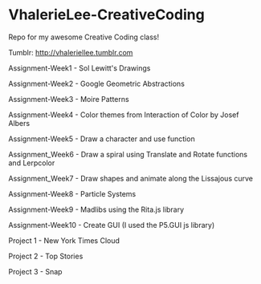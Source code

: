 # VhalerieLee-CreativeCoding
Repo for my awesome Creative Coding class!

Tumblr: http://vhaleriellee.tumblr.com

Assignment-Week1 - Sol Lewitt's Drawings

Assignment-Week2 - Google Geometric Abstractions

Assignment-Week3 - Moire Patterns

Assignment-Week4 - Color themes from Interaction of Color by Josef Albers

Assignment-Week5 - Draw a character and use function

Assignment_Week6 - Draw a spiral using Translate and Rotate functions and Lerpcolor

Assignment_Week7 - Draw shapes and animate along the Lissajous curve

Assignment-Week8 - Particle Systems

Assignment-Week9 - Madlibs using the Rita.js library

Assignment-Week10 - Create GUI (I used the P5.GUI js library)

Project 1 - New York Times Cloud

Project 2 - Top Stories

Project 3 - Snap
